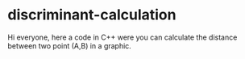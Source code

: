# discriminant-calculation
Hi everyone, here a code in C++ were you can calculate the distance between two point (A,B) in a graphic.
